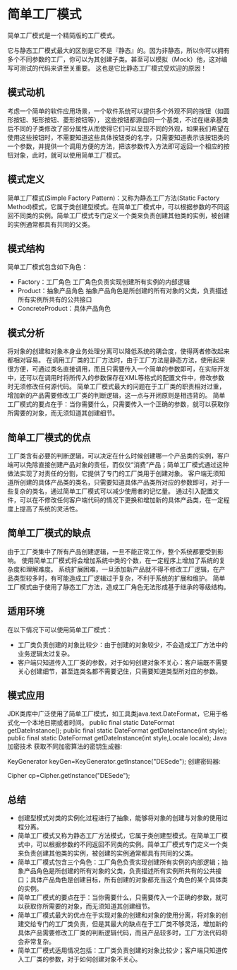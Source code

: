简单工厂模式
======

简单工厂模式是一个精简版的工厂模式。

它与静态工厂模式最大的区别是它不是『静态』的。因为非静态，所以你可以拥有多个不同参数的工厂，你可以为其创建子类。甚至可以模拟（Mock）他，这对编写可测试的代码来讲至关重要。 这也是它比静态工厂模式受欢迎的原因！

## 模式动机
考虑一个简单的软件应用场景，一个软件系统可以提供多个外观不同的按钮（如圆形按钮、矩形按钮、菱形按钮等）， 这些按钮都源自同一个基类，不过在继承基类后不同的子类修改了部分属性从而使得它们可以呈现不同的外观，如果我们希望在使用这些按钮时，不需要知道这些具体按钮类的名字，只需要知道表示该按钮类的一个参数，并提供一个调用方便的方法，把该参数传入方法即可返回一个相应的按钮对象，此时，就可以使用简单工厂模式。

## 模式定义
简单工厂模式(Simple Factory Pattern)：又称为静态工厂方法(Static Factory Method)模式，它属于类创建型模式。在简单工厂模式中，可以根据参数的不同返回不同类的实例。简单工厂模式专门定义一个类来负责创建其他类的实例，被创建的实例通常都具有共同的父类。

## 模式结构
简单工厂模式包含如下角色：

* Factory：工厂角色
工厂角色负责实现创建所有实例的内部逻辑
* Product：抽象产品角色
抽象产品角色是所创建的所有对象的父类，负责描述所有实例所共有的公共接口
* ConcreteProduct：具体产品角色

## 模式分析
将对象的创建和对象本身业务处理分离可以降低系统的耦合度，使得两者修改起来都相对容易。
在调用工厂类的工厂方法时，由于工厂方法是静态方法，使用起来很方便，可通过类名直接调用，而且只需要传入一个简单的参数即可，在实际开发中，还可以在调用时将所传入的参数保存在XML等格式的配置文件中，修改参数时无须修改任何源代码。
简单工厂模式最大的问题在于工厂类的职责相对过重，增加新的产品需要修改工厂类的判断逻辑，这一点与开闭原则是相违背的。
简单工厂模式的要点在于：当你需要什么，只需要传入一个正确的参数，就可以获取你所需要的对象，而无须知道其创建细节。

## 简单工厂模式的优点
工厂类含有必要的判断逻辑，可以决定在什么时候创建哪一个产品类的实例，客户端可以免除直接创建产品对象的责任，而仅仅“消费”产品；简单工厂模式通过这种做法实现了对责任的分割，它提供了专门的工厂类用于创建对象。
客户端无须知道所创建的具体产品类的类名，只需要知道具体产品类所对应的参数即可，对于一些复杂的类名，通过简单工厂模式可以减少使用者的记忆量。
通过引入配置文件，可以在不修改任何客户端代码的情况下更换和增加新的具体产品类，在一定程度上提高了系统的灵活性。

## 简单工厂模式的缺点
由于工厂类集中了所有产品创建逻辑，一旦不能正常工作，整个系统都要受到影响。
使用简单工厂模式将会增加系统中类的个数，在一定程序上增加了系统的复杂度和理解难度。
系统扩展困难，一旦添加新产品就不得不修改工厂逻辑，在产品类型较多时，有可能造成工厂逻辑过于复杂，不利于系统的扩展和维护。
简单工厂模式由于使用了静态工厂方法，造成工厂角色无法形成基于继承的等级结构。

## 适用环境
在以下情况下可以使用简单工厂模式：

* 工厂类负责创建的对象比较少：由于创建的对象较少，不会造成工厂方法中的业务逻辑太过复杂。
* 客户端只知道传入工厂类的参数，对于如何创建对象不关心：客户端既不需要关心创建细节，甚至连类名都不需要记住，只需要知道类型所对应的参数。

## 模式应用
JDK类库中广泛使用了简单工厂模式，如工具类java.text.DateFormat，它用于格式化一个本地日期或者时间。
public final static DateFormat getDateInstance();
public final static DateFormat getDateInstance(int style);
public final static DateFormat getDateInstance(int style,Locale
locale);
Java加密技术
获取不同加密算法的密钥生成器:

KeyGenerator keyGen=KeyGenerator.getInstance("DESede");
创建密码器:

Cipher cp=Cipher.getInstance("DESede");

## 总结
* 创建型模式对类的实例化过程进行了抽象，能够将对象的创建与对象的使用过程分离。
* 简单工厂模式又称为静态工厂方法模式，它属于类创建型模式。在简单工厂模式中，可以根据参数的不同返回不同类的实例。简单工厂模式专门定义一个类来负责创建其他类的实例，被创建的实例通常都具有共同的父类。
* 简单工厂模式包含三个角色：工厂角色负责实现创建所有实例的内部逻辑；抽象产品角色是所创建的所有对象的父类，负责描述所有实例所共有的公共接口；具体产品角色是创建目标，所有创建的对象都充当这个角色的某个具体类的实例。
* 简单工厂模式的要点在于：当你需要什么，只需要传入一个正确的参数，就可以获取你所需要的对象，而无须知道其创建细节。
* 简单工厂模式最大的优点在于实现对象的创建和对象的使用分离，将对象的创建交给专门的工厂类负责，但是其最大的缺点在于工厂类不够灵活，增加新的具体产品需要修改工厂类的判断逻辑代码，而且产品较多时，工厂方法代码将会非常复杂。
* 简单工厂模式适用情况包括：工厂类负责创建的对象比较少；客户端只知道传入工厂类的参数，对于如何创建对象不关心。